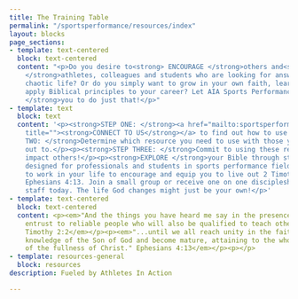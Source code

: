 ```yaml
---
title: The Training Table
permalink: "/sportsperformance/resources/index"
layout: blocks
page_sections:
- template: text-centered
  block: text-centered
  content: "<p>Do you desire to<strong> ENCOURAGE </strong>others and<strong> ENGAGE
    </strong>athletes, colleagues and students who are looking for answers in their
    chaotic life? Or do you simply want to grow in your own faith, learning how to
    apply Biblical principles to your career? Let AIA Sports Performance<strong> EQUIP
    </strong>you to do just that!</p>"
- template: text
  block: text
  content: '<p><strong>STEP ONE: </strong><a href="mailto:sportsperformance@athletesinaction.org"
    title=""><strong>CONNECT TO US</strong></a> to find out how to use these resources!</p><p><strong>STEP
    TWO: </strong>Determine which resource you need to use with those you are reaching
    out to.</p><p><strong>STEP THREE: </strong>Commit to using these resources to
    impact others!</p><p><strong>EXPLORE </strong>your Bible through studies uniquely
    designed for professionals and students in sports performance fields. Allow God
    to work in your life to encourage and equip you to live out 2 Timothy 2:2 and
    Ephesians 4:13. Join a small group or receive one on one discipleship from our
    staff today. The life God changes might just be your own!</p>'
- template: text-centered
  block: text-centered
  content: <p><em>"And the things you have heard me say in the presence of many witnesses
    entrust to reliable people who will also be qualified to teach others."                                                   2
    Timothy 2:2</em></p><p><em>"...until we all reach unity in the faith and in the
    knowledge of the Son of God and become mature, attaining to the whole measure
    of the fullness of Christ." Ephesians 4:13</em></p><p></p>
- template: resources-general
  block: resources
description: Fueled by Athletes In Action

---
```

